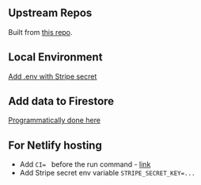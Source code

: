 ## Upstream Repos

Built from [this repo](https://github.com/ZhangMYihua/crwn-clothing-prisma).

## Local Environment

[Add .env with Stripe secret](https://www.udemy.com/course/complete-react-developer-zero-to-mastery/learn/lecture/15305912#content)

## Add data to Firestore

[Programmatically done here](https://www.udemy.com/course/complete-react-developer-zero-to-mastery/learn/lecture/15189164#content)

## For Netlify hosting
- Add `CI= ` before the run command - [link](https://answers.netlify.com/t/how-to-fix-build-failures-with-create-react-app-in-production/17752)
- Add Stripe secret env variable `STRIPE_SECRET_KEY=...`
